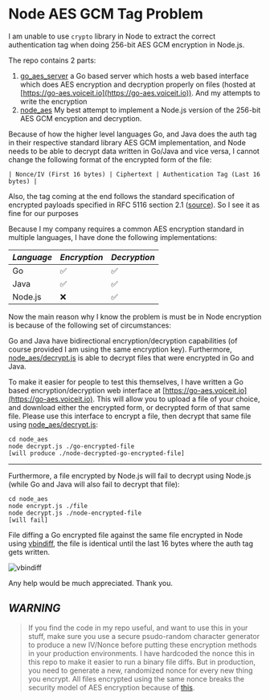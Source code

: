 # Node AES GCM Tag Problem

I am unable to use `crypto` library in Node to extract the correct authentication tag when doing 256-bit AES GCM encryption in Node.js.

The repo contains 2 parts:

1. [go_aes_server](go_aes_server) a Go based server which hosts a web based interface which does AES encryption and decryption properly on files (hosted at [https://go-aes.voiceit.io](https://go-aes.voiceit.io)). And my attempts to write the encryption 
1. [node_aes](node_aes) My best attempt to implement a Node.js version of the 256-bit AES GCM encyption and decryption.

Because of how the higher level languages Go, and Java does the auth tag in their respective standard library AES GCM implementation, and Node needs to be able to decrypt data written in Go/Java and vice versa, I cannot change the following format of the encrypted form of the file:

```
| Nonce/IV (First 16 bytes) | Ciphertext | Authentication Tag (Last 16 bytes) |
```

Also, the tag coming at the end follows the standard specification of encrypted payloads specified in RFC 5116 section 2.1 ([source](https://crypto.stackexchange.com/questions/25249/where-is-the-authentication-tag-stored-in-file-encrypted-using-aes-gcm)). So I see it as fine for our purposes

Because I my company requires a common AES encryption standard in multiple languages, I have done the following implementations:

| *Language* | *Encryption* | *Decryption* |
| -- | -- | -- |
| Go | ✅ | ✅  |
| Java | ✅ | ✅  |
| Node.js | ❌ | ✅  |

Now the main reason why I know the problem is must be in Node encryption is because of the following set of circumstances:

Go and Java have bidirectional encryption/decryption capabilities (of course provided I am using the same encryption key). Furthermore, [node_aes/decrypt.js](node_aes/decrypt.js) is able to decrypt files that were encrypted in Go and Java.

To make it easier for people to test this themselves, I have written a Go based encryption/decryption web interface at [https://go-aes.voiceit.io](https://go-aes.voiceit.io). This will allow you to upload a file of your choice, and download either the encrypted form, or decrypted form of that same file. Please use this interface to encrypt a file, then decrypt that same file using [node_aes/decrypt.js](node_aes/decrypt.js):

```
cd node_aes
node decrypt.js ./go-encrypted-file
[will produce ./node-decrypted-go-encrypted-file]
```

---

Furthermore, a file encrypted by Node.js will fail to decrypt using Node.js (while Go and Java will also fail to decrypt that file):

```
cd node_aes
node encrypt.js ./file
node decrypt.js ./node-encrypted-file
[will fail]
```

File diffing a Go encrypted file against the same file encrypted in Node using [vbindiff](https://www.cjmweb.net/vbindiff/), the file is identical until the last 16 bytes where the auth tag gets written.

![vbindiff](https://drive.voiceit.io/files/vbindiff.png)

Any help would be much appreciated. Thank you.

## *WARNING*

  > If you find the code in my repo useful, and want to use this in your stuff, make sure you use a secure psudo-random character generator to produce a new IV/Nonce before putting these encryption methods in your production environments. I have hardcoded the nonce this in this repo to make it easier to run a binary file diffs. But in production, you need to generate a new, randomized nonce for every new thing you encrypt. All files encrypted using the same nonce breaks the security model of AES encryption because of [this](https://crypto.stackexchange.com/questions/26790/how-bad-it-is-using-the-same-iv-twice-with-aes-gcm).
